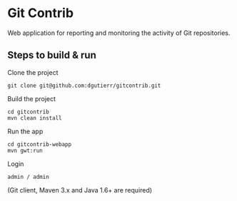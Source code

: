 Git Contrib
===========

Web application for reporting and monitoring the activity of Git repositories.
 
Steps to build & run
---------------------------
 
Clone the project

    git clone git@github.com:dgutierr/gitcontrib.git
    
Build the project

    cd gitcontrib
    mvn clean install

Run the app

    cd gitcontrib-webapp
    mvn gwt:run

Login

    admin / admin


(Git client, Maven 3.x and Java 1.6+ are required)
